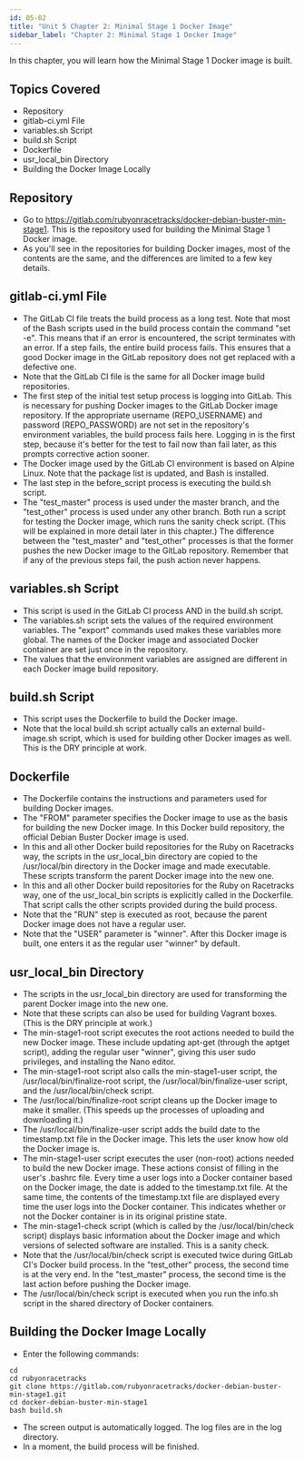 ```yaml
---
id: 05-02
title: "Unit 5 Chapter 2: Minimal Stage 1 Docker Image"
sidebar_label: "Chapter 2: Minimal Stage 1 Docker Image"
---
```


In this chapter, you will learn how the Minimal Stage 1 Docker image is built.

## Topics Covered
* Repository
* gitlab-ci.yml File
* variables.sh Script
* build.sh Script
* Dockerfile
* usr_local_bin Directory
* Building the Docker Image Locally

## Repository
* Go to https://gitlab.com/rubyonracetracks/docker-debian-buster-min-stage1.  This is the repository used for building the Minimal Stage 1 Docker image.
* As you'll see in the repositories for building Docker images, most of the contents are the same, and the differences are limited to a few key details.

## gitlab-ci.yml File
* The GitLab CI file treats the build process as a long test.  Note that most of the Bash scripts used in the build process contain the command "set -e".  This means that if an error is encountered, the script terminates with an error.  If a step fails, the entire build process fails.  This ensures that a good Docker image in the GitLab repository does not get replaced with a defective one.
* Note that the GitLab CI file is the same for all Docker image build repositories.
* The first step of the initial test setup process is logging into GitLab.  This is necessary for pushing Docker images to the GitLab Docker image repository.  If the appropriate username (REPO_USERNAME) and password (REPO_PASSWORD) are not set in the repository's environment variables, the build process fails here.  Logging in is the first step, because it's better for the test to fail now than fail later, as this prompts corrective action sooner.
* The Docker image used by the GitLab CI environment is based on Alpine Linux.  Note that the package list is updated, and Bash is installed.
* The last step in the before_script process is executing the build.sh script.
* The "test_master" process is used under the master branch, and the "test_other" process is used under any other branch.  Both run a script for testing the Docker image, which runs the sanity check script.  (This will be explained in more detail later in this chapter.)  The difference between the "test_master" and "test_other" processes is that the former pushes the new Docker image to the GitLab repository.  Remember that if any of the previous steps fail, the push action never happens.

## variables.sh Script
* This script is used in the GitLab CI process AND in the build.sh script.
* The variables.sh script sets the values of the required environment variables.  The "export" commands used makes these variables more global.  The names of the Docker image and associated Docker container are set just once in the repository.
* The values that the environment variables are assigned are different in each Docker image build repository.

## build.sh Script
* This script uses the Dockerfile to build the Docker image.
* Note that the local build.sh script actually calls an external build-image.sh script, which is used for building other Docker images as well.  This is the DRY principle at work.

## Dockerfile
* The Dockerfile contains the instructions and parameters used for building Docker images.
* The "FROM" parameter specifies the Docker image to use as the basis for building the new Docker image.  In this Docker build repository, the official Debian Buster Docker image is used.
* In this and all other Docker build repositories for the Ruby on Racetracks way, the scripts in the usr_local_bin directory are copied to the /usr/local/bin directory in the Docker image and made executable.  These scripts transform the parent Docker image into the new one.
* In this and all other Docker build repositories for the Ruby on Racetracks way, one of the usr_local_bin scripts is explicitly called in the Dockerfile.  That script calls the other scripts provided during the build process.
* Note that the "RUN" step is executed as root, because the parent Docker image does not have a regular user.
* Note that the "USER" parameter is "winner".  After this Docker image is built, one enters it as the regular user "winner" by default.

## usr_local_bin Directory
* The scripts in the usr_local_bin directory are used for transforming the parent Docker image into the new one.
* Note that these scripts can also be used for building Vagrant boxes.  (This is the DRY principle at work.)
* The min-stage1-root script executes the root actions needed to build the new Docker image.  These include updating apt-get (through the aptget script), adding the regular user "winner", giving this user sudo privileges, and installing the Nano editor.
* The min-stage1-root script also calls the min-stage1-user script, the /usr/local/bin/finalize-root script, the /usr/local/bin/finalize-user script, and the /usr/local/bin/check script.
* The /usr/local/bin/finalize-root script cleans up the Docker image to make it smaller.  (This speeds up the processes of uploading and downloading it.)
* The /usr/local/bin/finalize-user script adds the build date to the timestamp.txt file in the Docker image.  This lets the user know how old the Docker image is.
* The min-stage1-user script executes the user (non-root) actions needed to build the new Docker image.  These actions consist of filling in the user's .bashrc file.  Every time a user logs into a Docker container based on the Docker image, the date is added to the timestamp.txt file.  At the same time, the contents of the timestamp.txt file are displayed every time the user logs into the Docker container.  This indicates whether or not the Docker container is in its original pristine state.
* The min-stage1-check script (which is called by the /usr/local/bin/check script) displays basic information about the Docker image and which versions of selected software are installed.  This is a sanity check.
* Note that the /usr/local/bin/check script is executed twice during GitLab CI's Docker build process.  In the "test_other" process, the second time is at the very end.  In the "test_master" process, the second time is the last action before pushing the Docker image.
* The /usr/local/bin/check script is executed when you run the info.sh script in the shared directory of Docker containers.

## Building the Docker Image Locally
* Enter the following commands:
```
cd
cd rubyonracetracks
git clone https://gitlab.com/rubyonracetracks/docker-debian-buster-min-stage1.git
cd docker-debian-buster-min-stage1
bash build.sh
```
* The screen output is automatically logged.  The log files are in the log directory.
* In a moment, the build process will be finished.
